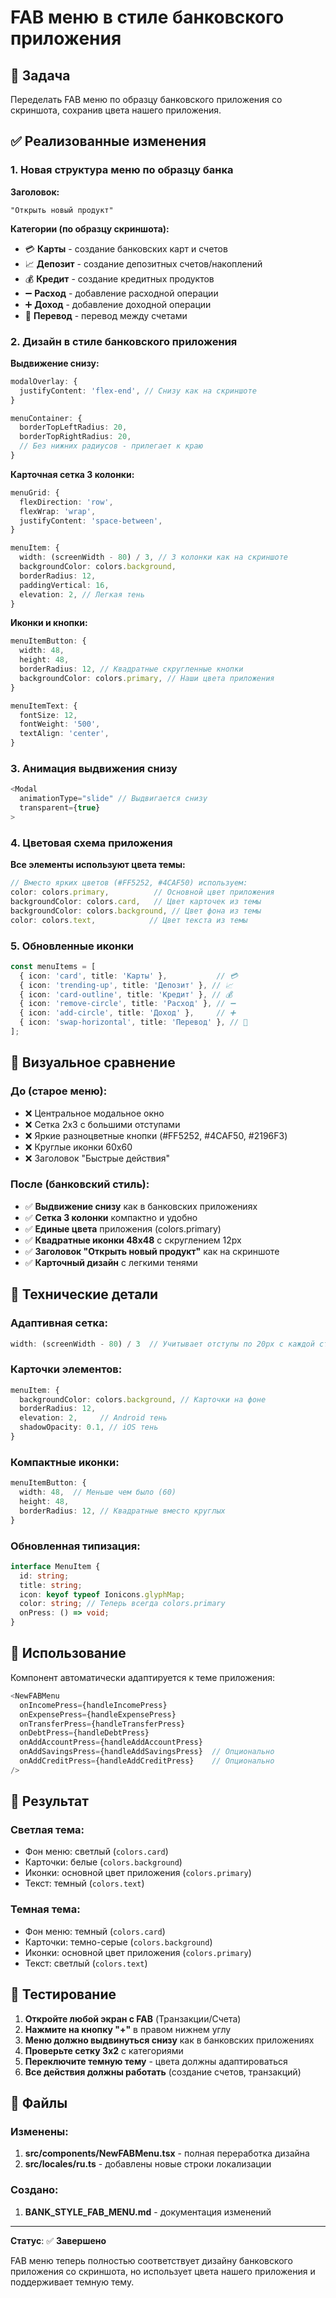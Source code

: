 # FAB меню в стиле банковского приложения

## 🎯 Задача

Переделать FAB меню по образцу банковского приложения со скриншота, сохранив цвета нашего приложения.

## ✅ Реализованные изменения

### **1. Новая структура меню по образцу банка**

**Заголовок:**
```
"Открыть новый продукт"
```

**Категории (по образцу скриншота):**
- 💳 **Карты** - создание банковских карт и счетов
- 📈 **Депозит** - создание депозитных счетов/накоплений  
- 💰 **Кредит** - создание кредитных продуктов
- ➖ **Расход** - добавление расходной операции
- ➕ **Доход** - добавление доходной операции
- 🔄 **Перевод** - перевод между счетами

### **2. Дизайн в стиле банковского приложения**

**Выдвижение снизу:**
```typescript
modalOverlay: {
  justifyContent: 'flex-end', // Снизу как на скриншоте
}

menuContainer: {
  borderTopLeftRadius: 20,
  borderTopRightRadius: 20,
  // Без нижних радиусов - прилегает к краю
}
```

**Карточная сетка 3 колонки:**
```typescript
menuGrid: {
  flexDirection: 'row',
  flexWrap: 'wrap',
  justifyContent: 'space-between',
}

menuItem: {
  width: (screenWidth - 80) / 3, // 3 колонки как на скриншоте
  backgroundColor: colors.background,
  borderRadius: 12,
  paddingVertical: 16,
  elevation: 2, // Легкая тень
}
```

**Иконки и кнопки:**
```typescript
menuItemButton: {
  width: 48,
  height: 48,
  borderRadius: 12, // Квадратные скругленные кнопки
  backgroundColor: colors.primary, // Наши цвета приложения
}

menuItemText: {
  fontSize: 12,
  fontWeight: '500',
  textAlign: 'center',
}
```

### **3. Анимация выдвижения снизу**

```typescript
<Modal
  animationType="slide" // Выдвигается снизу
  transparent={true}
>
```

### **4. Цветовая схема приложения**

**Все элементы используют цвета темы:**
```typescript
// Вместо ярких цветов (#FF5252, #4CAF50) используем:
color: colors.primary,          // Основной цвет приложения
backgroundColor: colors.card,   // Цвет карточек из темы
backgroundColor: colors.background, // Цвет фона из темы
color: colors.text,            // Цвет текста из темы
```

### **5. Обновленные иконки**

```typescript
const menuItems = [
  { icon: 'card', title: 'Карты' },           // 💳
  { icon: 'trending-up', title: 'Депозит' }, // 📈  
  { icon: 'card-outline', title: 'Кредит' }, // 💰
  { icon: 'remove-circle', title: 'Расход' }, // ➖
  { icon: 'add-circle', title: 'Доход' },     // ➕
  { icon: 'swap-horizontal', title: 'Перевод' }, // 🔄
];
```

## 🎨 Визуальное сравнение

### **До (старое меню):**
- ❌ Центральное модальное окно
- ❌ Сетка 2x3 с большими отступами
- ❌ Яркие разноцветные кнопки (#FF5252, #4CAF50, #2196F3)
- ❌ Круглые иконки 60x60
- ❌ Заголовок "Быстрые действия"

### **После (банковский стиль):**
- ✅ **Выдвижение снизу** как в банковских приложениях
- ✅ **Сетка 3 колонки** компактно и удобно
- ✅ **Единые цвета** приложения (colors.primary)
- ✅ **Квадратные иконки 48x48** с скруглением 12px
- ✅ **Заголовок "Открыть новый продукт"** как на скриншоте
- ✅ **Карточный дизайн** с легкими тенями

## 🔧 Технические детали

### **Адаптивная сетка:**
```typescript
width: (screenWidth - 80) / 3  // Учитывает отступы по 20px с каждой стороны
```

### **Карточки элементов:**
```typescript
menuItem: {
  backgroundColor: colors.background, // Карточки на фоне
  borderRadius: 12,
  elevation: 2,     // Android тень
  shadowOpacity: 0.1, // iOS тень
}
```

### **Компактные иконки:**
```typescript
menuItemButton: {
  width: 48,  // Меньше чем было (60)
  height: 48,
  borderRadius: 12, // Квадратные вместо круглых
}
```

### **Обновленная типизация:**
```typescript
interface MenuItem {
  id: string;
  title: string;
  icon: keyof typeof Ionicons.glyphMap;
  color: string; // Теперь всегда colors.primary
  onPress: () => void;
}
```

## 📱 Использование

Компонент автоматически адаптируется к теме приложения:

```typescript
<NewFABMenu
  onIncomePress={handleIncomePress}
  onExpensePress={handleExpensePress}
  onTransferPress={handleTransferPress}
  onDebtPress={handleDebtPress}
  onAddAccountPress={handleAddAccountPress}
  onAddSavingsPress={handleAddSavingsPress}  // Опционально
  onAddCreditPress={handleAddCreditPress}    // Опционально
/>
```

## 🎯 Результат

### **Светлая тема:**
- Фон меню: светлый (`colors.card`)
- Карточки: белые (`colors.background`)
- Иконки: основной цвет приложения (`colors.primary`)
- Текст: темный (`colors.text`)

### **Темная тема:**
- Фон меню: темный (`colors.card`)  
- Карточки: темно-серые (`colors.background`)
- Иконки: основной цвет приложения (`colors.primary`)
- Текст: светлый (`colors.text`)

## 🧪 Тестирование

1. **Откройте любой экран с FAB** (Транзакции/Счета)
2. **Нажмите на кнопку "+"** в правом нижнем углу
3. **Меню должно выдвинуться снизу** как в банковских приложениях
4. **Проверьте сетку 3x2** с категориями
5. **Переключите темную тему** - цвета должны адаптироваться
6. **Все действия должны работать** (создание счетов, транзакций)

## 📁 Файлы

### **Изменены:**
1. **src/components/NewFABMenu.tsx** - полная переработка дизайна
2. **src/locales/ru.ts** - добавлены новые строки локализации

### **Создано:**
1. **BANK_STYLE_FAB_MENU.md** - документация изменений

---

**Статус**: ✅ **Завершено**

FAB меню теперь полностью соответствует дизайну банковского приложения со скриншота, но использует цвета нашего приложения и поддерживает темную тему.
